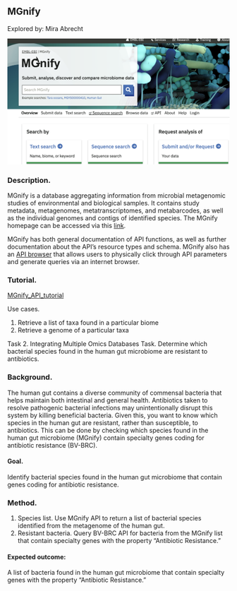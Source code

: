 

## MGnify

Explored by: Mira Abrecht 
 
![img](img/mgnify.png)

### Description. 
MGnify is a database aggregating information from microbial metagenomic studies  of environmental and biological samples. It contains study metadata, metagenomes,  metatranscriptomes, and metabarcodes, as well as the individual genomes and contigs of  identified species. The MGnify homepage can be accessed via this [link](https://www.ebi.ac.uk/metagenomics). 

MGnify has both general documentation of API functions, as well as further documentation about the API’s resource types and schema. MGnify also has an [API browser](https://www.ebi.ac.uk/metagenomics/api/v1/) that allows users to  physically click through API parameters and generate queries via an internet browser. 

### Tutorial. 
[MGnify_API_tutorial](https://colab.research.google.com/drive/1x8wq6u4SNAM9llRLkj-t36UOay8tnLUP?usp=sharing)

Use cases. 

1. Retrieve a list of taxa found in a particular biome 
2. Retrieve a genome of a particular taxa  

Task 2. Integrating Multiple Omics Databases 
Task. Determine which bacterial species found in the human gut 
microbiome are resistant to  antibiotics. 

### Background. 

The human gut contains a diverse community of commensal bacteria that helps  maintain both intestinal and general health. Antibiotics taken to resolve pathogenic bacterial  infections may unintentionally disrupt this system by killing beneficial bacteria. Given this, you  want to know which species in the human gut are resistant, rather than susceptible, to antibiotics.  This can be done by checking which species found in the human gut microbiome (MGnify)  contain specialty genes coding for antibiotic resistance (BV-BRC). 

#### Goal. 

Identify bacterial species found in the human gut microbiome that contain genes coding  for antibiotic resistance. 

### Method. 

1. Species list. Use MGnify API to return a list of bacterial species identified from the  metagenome of the human gut.  
2. Resistant bacteria. Query BV-BRC API for bacteria from the MGnify list that contain  specialty genes with the property “Antibiotic Resistance.” 

#### Expected outcome:

 A list of bacteria found in the human gut microbiome that contain specialty  genes with the property “Antibiotic Resistance.”
